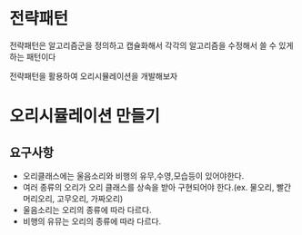 # 전략패턴
전략패턴은 알고리즘군을 정의하고 캡슐화해서 각각의 알고리즘을 수정해서 쓸 수 있게 하는 패턴이다

전략패턴을 활용하여 오리시뮬레이션을 개발해보자

# 오리시뮬레이션 만들기
## 요구사항
- 오리클래스에는 울음소리와 비행의 유무,수영,모습등이 있어야한다.
- 여러 종류의 오리가 오리 클래스를 상속을 받아 구현되어야 한다.(ex. 물오리, 빨간머리오리, 고무오리, 가짜오리)
- 울음소리는 오리의 종류에 따라 다르다.
- 비행의 유뮤는 오리의 종류에 따라 다르다.
